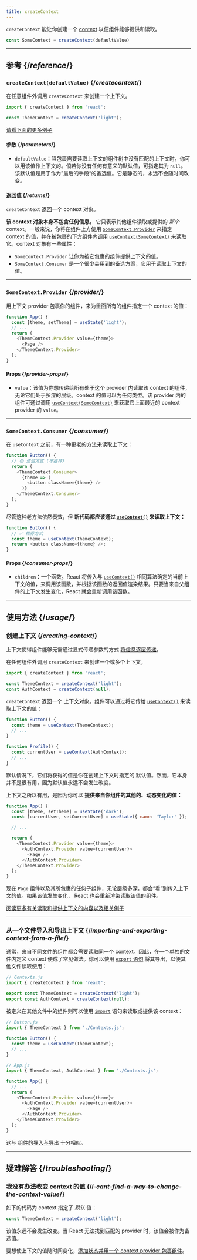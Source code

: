 ```yaml
---
title: createContext
---
```


<Intro>

`createContext` 能让你创建一个 [context](/learn/passing-data-deeply-with-context) 以便组件能够提供和读取。

```js
const SomeContext = createContext(defaultValue)
```

</Intro>

<InlineToc />

---

## 参考 {/*reference*/}

### `createContext(defaultValue)` {/*createcontext*/}

在任意组件外调用 `createContext` 来创建一个上下文。

```js
import { createContext } from 'react';

const ThemeContext = createContext('light');
```

[请看下面的更多例子](#usage)

#### 参数 {/*parameters*/}

* `defaultValue`：当包裹需要读取上下文的组件树中没有匹配的上下文时，你可以用该值作上下文的。倘若你没有任何有意义的默认值，可指定其为 `null`。该默认值是用于作为”最后的手段“的备选值。它是静态的，永远不会随时间改变。

#### 返回值 {/*returns*/}

`createContext` 返回一个 context 对象。

**该 context 对象本身不包含任何信息。** 它只表示其他组件读取或提供的 *那个* context。一般来说，你将在组件上方使用 [`SomeContext.Provider`](#provider) 来指定 context 的值，并在被包裹的下方组件内调用 [`useContext(SomeContext)`](/reference/react/useContext) 来读取它。context 对象有一些属性：

* `SomeContext.Provider` 让你为被它包裹的组件提供上下文的值。
* `SomeContext.Consumer` 是一个很少会用到的备选方案，它用于读取上下文的值。

---

### `SomeContext.Provider` {/*provider*/}

用上下文 provider 包裹你的组件，来为里面所有的组件指定一个 context 的值：

```js
function App() {
  const [theme, setTheme] = useState('light');
  // ...
  return (
    <ThemeContext.Provider value={theme}>
      <Page />
    </ThemeContext.Provider>
  );
}
```

#### Props {/*provider-props*/}

* `value`：该值为你想传递给所有处于这个 provider 内读取该 context 的组件，无论它们处于多深的层级。context 的值可以为任何类型。该 provider 内的组件可通过调用 [`useContext(SomeContext)`](/reference/react/useContext) 来获取它上面最近的 context provider 的 `value`。

---

### `SomeContext.Consumer` {/*consumer*/}

在 `useContext` 之前，有一种更老的方法来读取上下文：

```js
function Button() {
  // 🟡 遗留方式 (不推荐)
  return (
    <ThemeContext.Consumer>
      {theme => (
        <button className={theme} />
      )}
    </ThemeContext.Consumer>
  );
}
```

尽管这种老方法依然奏效，但 **新代码都应该通过 [`useContext()`](/reference/react/useContext) 来读取上下文：**

```js
function Button() {
  // ✅ 推荐方式
  const theme = useContext(ThemeContext);
  return <button className={theme} />;
}
```

#### Props {/*consumer-props*/}

* `children`：一个函数。React 将传入与 [`useContext()`](/reference/react/useContext) 相同算法确定的当前上下文的值，来调用该函数，并根据该函数的返回值渲染结果。只要当来自父组件的上下文发生变化，React 就会重新调用该函数。

---

## 使用方法 {/*usage*/}

### 创建上下文 {/*creating-context*/}

上下文使得组件能够无需通过显式传递参数的方式 [将信息逐层传递](/learn/passing-data-deeply-with-context)。

在任何组件外调用 `createContext` 来创建一个或多个上下文。

```js [[1, 3, "ThemeContext"], [1, 4, "AuthContext"], [3, 3, "'light'"], [3, 4, "null"]]
import { createContext } from 'react';

const ThemeContext = createContext('light');
const AuthContext = createContext(null);
```

`createContext` 返回一个 <CodeStep step={1}>上下文对象</CodeStep>。组件可以通过将它传给 [`useContext()`](/reference/react/useContext) 来读取上下文的值：

```js [[1, 2, "ThemeContext"], [1, 7, "AuthContext"]]
function Button() {
  const theme = useContext(ThemeContext);
  // ...
}

function Profile() {
  const currentUser = useContext(AuthContext);
  // ...
}
```

默认情况下，它们将获得的值是你在创建上下文时指定的 <CodeStep step={3}>默认值</CodeStep>。然而，它本身并不是很有用，因为默认值永远不会发生改变。

上下文之所以有用，是因为你可以 **提供来自你组件的其他的、动态变化的值：**

```js {8-9,11-12}
function App() {
  const [theme, setTheme] = useState('dark');
  const [currentUser, setCurrentUser] = useState({ name: 'Taylor' });

  // ...

  return (
    <ThemeContext.Provider value={theme}>
      <AuthContext.Provider value={currentUser}>
        <Page />
      </AuthContext.Provider>
    </ThemeContext.Provider>
  );
}
```

现在 `Page` 组件以及其所包裹的任何子组件，无论层级多深，都会“看”到传入上下文的值。如果该值发生变化， React 也会重新渲染读取该值的组件。

[阅读更多有关读取和提供上下文的内容以及相关例子](/reference/react/useContext)

---

### 从一个文件导入和导出上下文 {/*importing-and-exporting-context-from-a-file*/}

通常，来自不同文件的组件都会需要读取同一个 context。因此，在一个单独的文件内定义 context 便成了常见做法。你可以使用 [`export` 语句](https://developer.mozilla.org/en-US/docs/web/javascript/reference/statements/export) 将其导出，以便其他文件读取使用：

```js {4-5}
// Contexts.js
import { createContext } from 'react';

export const ThemeContext = createContext('light');
export const AuthContext = createContext(null);
```

被定义在其他文件中的组件则可以使用 [`import`](https://developer.mozilla.org/en-US/docs/web/javascript/reference/statements/import) 语句来读取或提供该 context：

```js {2}
// Button.js
import { ThemeContext } from './Contexts.js';

function Button() {
  const theme = useContext(ThemeContext);
  // ...
}
```

```js {2}
// App.js
import { ThemeContext, AuthContext } from './Contexts.js';

function App() {
  // ...
  return (
    <ThemeContext.Provider value={theme}>
      <AuthContext.Provider value={currentUser}>
        <Page />
      </AuthContext.Provider>
    </ThemeContext.Provider>
  );
}
```

这与 [组件的导入与导出](/learn/importing-and-exporting-components) 十分相似。

---

## 疑难解答 {/*troubleshooting*/}

### 我没有办法改变 context 的值 {/*i-cant-find-a-way-to-change-the-context-value*/}


如下的代码为 context 指定了 *默认* 值：

```js
const ThemeContext = createContext('light');
```

该值永远不会发生改变。当 React 无法找到匹配的 provider 时，该值会被作为备选值。

要想使上下文的值随时间变化，[添加状态并用一个 context provider 包裹组件](/reference/react/useContext#updating-data-passed-via-context)。

